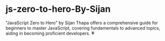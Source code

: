 # js-zero-to-hero-By-Sijan
"JavaScript Zero to Hero" by Sijan Thapa offers a comprehensive guide for beginners to master JavaScript, covering fundamentals to advanced topics, aiding in becoming proficient developers.
💗